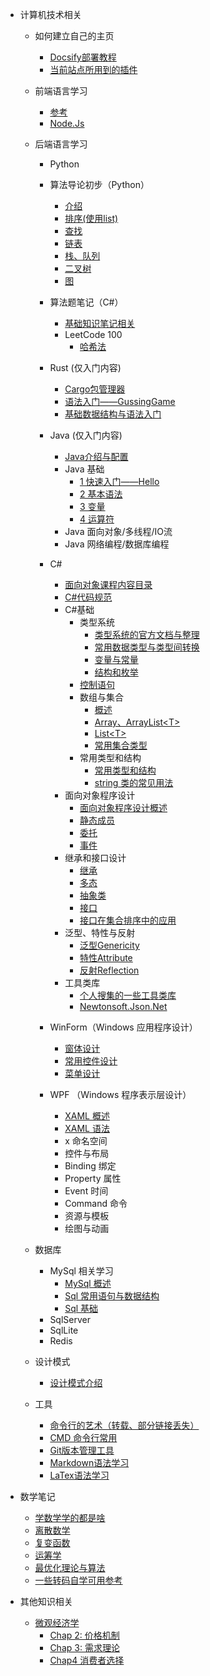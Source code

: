 <!-- _sidebar.md -->


* 计算机技术相关
  * 如何建立自己的主页
    * [Docsify部署教程](/ProjectDocs/cs/Docsify/docsify-startinit.md)
    * [当前站点所用到的插件](/ProjectDocs/cs/Docsify/plugin-docsify-used.md)

  * 前端语言学习
    * [参考](/ProjectDocs/cs/Front-end-Development/Introduction.md)
    * [Node.Js](/ProjectDocs/cs/Front-end-Development/NodeJs-DownloadInit.md)
  
  * 后端语言学习
    * Python

    * 算法导论初步（Python）
      * [介绍](/ProjectDocs/cs/Back-end-Development/AlgorithmTheory-using-python/Introduction.md)
      * [排序(使用list)](/ProjectDocs/cs/Back-end-Development/AlgorithmTheory-using-python/Sort.md)
      * [查找](/ProjectDocs/cs/Back-end-Development/AlgorithmTheory-using-python/Search.md)
      * [链表](/ProjectDocs/cs/Back-end-Development/AlgorithmTheory-using-python/Linkedlist.md)
      * [栈、队列](/ProjectDocs/cs/Back-end-Development/AlgorithmTheory-using-python/Stack_Queue.md)
      * [二叉树](/ProjectDocs/cs/Back-end-Development/AlgorithmTheory-using-python/BinaryTree.md)
      * [图](/ProjectDocs/cs/Back-end-Development/AlgorithmTheory-using-python/graph.md)

    * 算法题笔记（C#）
      * [基础知识笔记相关](/ProjectDocs/cs/Back-end-Development/Algorithm-CSsharp/Algorithm-Basic.md)
      * LeetCode 100
        * [哈希法](/ProjectDocs/cs/Back-end-Development/Algorithm-CSsharp/Hash-Practice.md)

    * Rust (仅入门内容)
      * [Cargo包管理器](/ProjectDocs/cs/Back-end-Development/Rust-Learn/cargo.md)
      * [语法入门——GussingGame](/ProjectDocs/cs/Back-end-Development/Rust-Learn/GuessingGame.md)
      * [基础数据结构与语法入门](/ProjectDocs/cs/Back-end-Development/Rust-Learn/rust_basic.md)

    * Java (仅入门内容)
      * [Java介绍与配置](/ProjectDocs/cs/Back-end-Development/Java-Learn/Introduction.md)
      * Java 基础
        * [1 快速入门——Hello](/ProjectDocs/cs/Back-end-Development/Java-Learn/Fast-Start/1HelloWorld.md)
        * [2 基本语法](/ProjectDocs/cs/Back-end-Development/Java-Learn/Fast-Start/2BasicSyntax.md)
        * [3 变量](/ProjectDocs/cs/Back-end-Development/Java-Learn/Fast-Start/3Variable.md)
        * [4 运算符](/ProjectDocs/cs/Back-end-Development/Java-Learn/Fast-Start/4Operator.md)
      * Java 面向对象/多线程/IO流
      * Java 网络编程/数据库编程

    * C#             
      * [面向对象课程内容目录](/ProjectDocs/cs/Back-end-Development/Csharp/file.md)
      * [C#代码规范](/ProjectDocs/cs/Back-end-Development/Csharp/NameRules.md)
      * C#基础
        * 类型系统  <!--放置在 Type-System -->
          * [类型系统的官方文档与整理](/ProjectDocs/cs/Back-end-Development/Csharp/Type-System/Type-System.md)
          * [常用数据类型与类型间转换](/ProjectDocs/cs/Back-end-Development/Csharp/Type-System/2-4-Type-Convert.md)
          * [变量与常量](/ProjectDocs/cs/Back-end-Development/Csharp/Type-System/2-3-Variable-Constant.md)
          * [结构和枚举](/ProjectDocs/cs/Back-end-Development/Csharp/Type-System/2-5-Struct-Enum.md)
        * [控制语句](/ProjectDocs/cs/Back-end-Development/Csharp/3-Control-Sentence.md)
        * 数组与集合  <!--放置在 Collection-Array-List -->
          * [概述](/ProjectDocs/cs/Back-end-Development/Csharp/Collection-Array/Collection-System.md)
          * [Array、ArrayList\<T>](/ProjectDocs/cs/Back-end-Development/Csharp/Collection-Array/Array.md)
          * [List\<T>](/ProjectDocs/cs/Back-end-Development/Csharp/Collection-Array/List.md)
          * [常用集合类型](/ProjectDocs/cs/Back-end-Development/Csharp/Collection-Array/Common-Collection-Type.md)
        * 常用类型和结构
            * [常用类型和结构](/ProjectDocs/cs/Back-end-Development/Csharp/Type-System/widely-used-type.md)
            * [string 类的常见用法](/ProjectDocs/cs/Back-end-Development/Csharp/Type-System/string.md)
      * 面向对象程序设计  <!--放置在 OOP -->
        * [面向对象程序设计概述](/ProjectDocs/cs/Back-end-Development/Csharp/OOP/5-1-introduction.md)
        * [静态成员](/ProjectDocs/cs/Back-end-Development/Csharp/OOP/5-6-Static-Member.md)
        * [委托](/ProjectDocs/cs/Back-end-Development/Csharp/OOP/5-12-delegate.md)
        * [事件](/ProjectDocs/cs/Back-end-Development/Csharp/OOP/5-13-event.md)
      * 继承和接口设计  <!--放置在 Inheritance-Connector -->
        * [继承](/ProjectDocs/cs/Back-end-Development/Csharp/Inheritance-Connector/6-1-Inheritance.md)
        * [多态](/ProjectDocs/cs/Back-end-Development/Csharp/Inheritance-Connector/6-2-Polymorphism.md)
        * [抽象类](/ProjectDocs/cs/Back-end-Development/Csharp/Inheritance-Connector/6-3-Abstract.md)
        * [接口](/ProjectDocs/cs/Back-end-Development/Csharp/Inheritance-Connector/6-4-Connector.md)
        * [接口在集合排序中的应用](/ProjectDocs/cs/Back-end-Development/Csharp/Collection-Array/interface-collection-sort.md)
      * 泛型、特性与反射  <!--放置在 Genericity-Attribute-Reflection -->
        * [泛型Genericity](/ProjectDocs/cs/Back-end-Development/Csharp/Genericity-Attribute-Reflexction/Generic.md)
        * [特性Attribute](/ProjectDocs/cs/Back-end-Development/Csharp/Genericity-Attribute-Reflexction/Attribute.md)
        * [反射Reflection](/ProjectDocs/cs/Back-end-Development/Csharp/Genericity-Attribute-Reflexction/Reflection.md)
      * 工具类库  <!--放置在 Tools -->
        * [个人搜集的一些工具类库](/ProjectDocs/cs/Back-end-Development/Csharp/Tools/Utility-Collection.md)
        * [Newtonsoft.Json.Net](/ProjectDocs/cs/Back-end-Development/Csharp/Tools/Newtonsoft.md)

    * WinForm（Windows 应用程序设计）<!--放置在 WinForm -->
      * [窗体设计](/ProjectDocs/cs/Back-end-Development/Csharp/WinForm/9-1-Windows-Form-Design.md)
      * [常用控件设计](/ProjectDocs/cs/Back-end-Development/Csharp/WinForm/9-2-Control-design.md)
      * [菜单设计](/ProjectDocs/cs/Back-end-Development/Csharp/WinForm/10-1-Menu-Design.md)
    
    * WPF （Windows 程序表示层设计）
      * [XAML 概述](/ProjectDocs/cs/Back-end-Development/Csharp/WPF/Xaml-Description.md)
      * [XAML 语法](/ProjectDocs/cs/Back-end-Development/Csharp/WPF/Xaml-Grammar.md)
      * x 命名空间
      * 控件与布局
      * Binding 绑定
      * Property 属性
      * Event 时间
      * Command 命令
      * 资源与模板
      * 绘图与动画

  * 数据库
    * MySql 相关学习
      * [MySql 概述](/ProjectDocs/cs/Sql/MySQL-front.md)
      * [Sql 常用语句与数据结构](/ProjectDocs/cs/Sql/MySQL-statements-and-data-types.md)
      * [Sql 基础](ProjectDocs\cs\Sql\SQL-basic.md)
    * SqlServer
    * SqlLite
    * Redis

  * 设计模式
    * [设计模式介绍](/ProjectDocs/cs/DesignPattern/init.md)

  * 工具
    * [命令行的艺术（转载、部分链接丢失）](/ProjectDocs/cs/CMD/Command-CMDart.md)
    * [CMD 命令行常用](/ProjectDocs/cs/CMD/Command-CMDusing.md)
    * [Git版本管理工具](/ProjectDocs/cs/Git-Using.md)
    * [Markdown语法学习](/ProjectDocs/cs/Markdown-Using.md)
    * [LaTex语法学习](/ProjectDocs/cs/LaTeX/LaTex-Learning.md)

* 数学笔记
  * [学数学学的都是啥](/ProjectDocs/Prattle/LearnCS/Guide_For_Math_Stu.md)
  * [离散数学](/ProjectDocs/Mathematic/Discrete-Mathematic-Exam-Review.md)
  * [复变函数](/ProjectDocs/Mathematic/Complex-Function-Exam-Review.md)
  * [运筹学](/ProjectDocs/Mathematic/Operations-Research.md)
  * [最优化理论与算法](/ProjectDocs/Mathematic/Optimization-Calculation-Method.md)
  * [一些转码自学可用参考](/ProjectDocs/Prattle/LearnCS/Ref_For_CS.md)

* 其他知识相关
  * [微观经济学](/ProjectDocs/MicroEconomic/file.md)
    * [Chap 2: 价格机制](/ProjectDocs/MicroEconomic/2-PriceMechanism.md)
    * [Chap 3: 需求理论](/ProjectDocs/MicroEconomic/3-TheoryOfElasticity.md)
    * [Chap4 消费者选择](/ProjectDocs/MicroEconomic/4-ConsumerChoice.md)